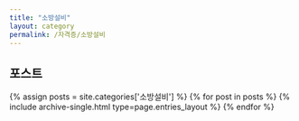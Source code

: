 ```yaml
---
title: "소방설비"
layout: category
permalink: /자격증/소방설비
---
```


## 포스트
{% assign posts = site.categories['소방설비'] %}
{% for post in posts %} {% include archive-single.html type=page.entries_layout %} {% endfor %}

